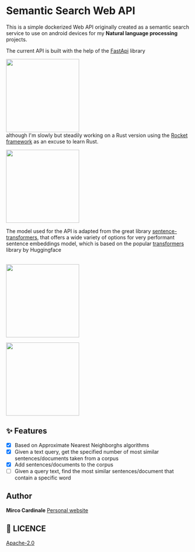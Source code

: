 # Semantic Search Web API

This is a simple dockerized Web API originally created as a semantic search service to use on android devices for my **Natural language processing** projects.

The current API is built with the help of the [FastApi](https://fastapi.tiangolo.com/) library

<a href="https://fastapi.tiangolo.com/"><img src="https://camo.githubusercontent.com/86d9ca3437f5034da052cf0fd398299292aab0e4479b58c20f2fc37dd8ccbe05/68747470733a2f2f666173746170692e7469616e676f6c6f2e636f6d2f696d672f6c6f676f2d6d617267696e2f6c6f676f2d7465616c2e706e67" width="200"/></a>
<br>
although I'm slowly but steadily working on a Rust version using the [Rocket framework](https://rocket.rs/) as an excuse to learn Rust.

<a href="https://www.rust-lang.org//"><img src="https://upload.wikimedia.org/wikipedia/commons/thumb/d/d5/Rust_programming_language_black_logo.svg/1200px-Rust_programming_language_black_logo.svg.png" width="200"/></a>


The model used for the API is adapted from the great library [sentence-transformers](https://github.com/UKPLab/sentence-transformers), that offers a wide variety of options for very performant sentence embeddings model, which is based on the popular [transformers](https://huggingface.co/) library by Huggingface

<br> <a href="https://fastapi.tiangolo.com/"><img src="https://repository-images.githubusercontent.com/155220641/a16c4880-a501-11ea-9e8f-646cf611702e" width="200"/></a> 

<a href="https://fastapi.tiangolo.com/"><img src="https://www.sbert.net/_static/logo.png" width="200"/></a>


## ✨ Features

- [x] Based on Approximate Nearest Neighborghs algorithms
- [x] Given a text query, get the specified number of most similar sentences/documents taken from a corpus 
- [x] Add sentences/documents to the corpus
- [ ] Given a query text, find the most similar sentences/document that contain a specific word

## Author

**Mirco Cardinale**
[Personal website](https://mirco-cardinale-portfolio.herokuapp.com/)

## 🔖 LICENCE

[Apache-2.0](https://github.com/cr1m5onk1ng/nala_android_app/blob/dev/LICENSE)
